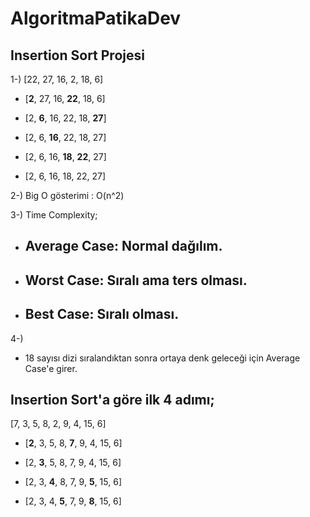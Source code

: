 # AlgoritmaPatikaDev 

## Insertion Sort Projesi

1-) [22, 27, 16, 2, 18, 6] 

- [**2**, 27, 16, **22**, 18, 6] 

- [2, **6**, 16, 22, 18, **27**] 

- [2, 6, **16**, 22, 18, 27] 

- [2, 6, 16, **18**, **22**, 27] 

- [2, 6, 16, 18, 22, 27] 

2-) Big O gösterimi : O(n^2)

3-) Time Complexity;

- ## Average Case: Normal dağılım.

- ## Worst Case: Sıralı ama ters olması.

- ## Best Case:  Sıralı olması.

4-)
- 18 sayısı dizi sıralandıktan sonra ortaya denk geleceği için Average Case'e girer.

## Insertion Sort'a göre ilk 4 adımı;
[7, 3, 5, 8, 2, 9, 4, 15, 6]

- [**2**, 3, 5, 8, **7**, 9, 4, 15, 6] 

- [2, **3**, 5, 8, 7, 9, 4, 15, 6]

- [2, 3, **4**, 8, 7, 9, **5**, 15, 6]

- [2, 3, 4, **5**, 7, 9, **8**, 15, 6]
